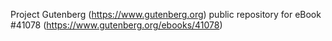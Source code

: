 Project Gutenberg (https://www.gutenberg.org) public repository for eBook #41078 (https://www.gutenberg.org/ebooks/41078)
